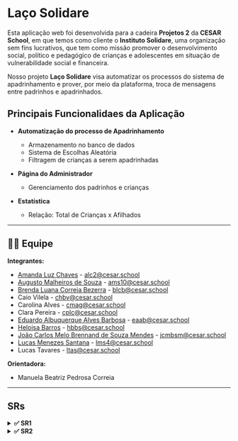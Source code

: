 # Laço Solidare

Esta aplicação web foi desenvolvida para a cadeira **Projetos 2** da **CESAR School**, em que temos como cliente o **Instituto Solidare**, uma organização sem fins lucrativos, que tem como missão promover o desenvolvimento social, político e pedagógico de crianças e adolescentes em situação de vulnerabilidade social e financeira.​ 

Nosso projeto **Laço Solidare** visa automatizar os processos do sistema de apadrinhamento e prover, por meio da plataforma, troca de mensagens entre padrinhos e apadrinhados.

##  Principais Funcionalidaes da Aplicação

- **Automatização do processo de Apadrinhamento** 
  - Armazenamento no banco de dados
  - Sistema de Escolhas Aleatória
  - Filtragem de crianças a serem apadrinhadas

- **Página do Administrador**
  - Gerenciamento dos padrinhos e crianças

- **Estatística**
  - Relação: Total de Crianças x Afilhados

---

## 👩‍💻 Equipe

**Integrantes:**

* [Amanda Luz Chaves](https://github.com/amandaaluzc) - alc2@cesar.school  
* [Augusto Malheiros de Souza](https://github.com/goodguto) - ams10@cesar.school  
* [Brenda Luana Correia Bezerra](https://github.com/brendalu2005) - blcb@cesar.school  
* Caio Vilela - chbv@cesar.school  
* Carolina Alves - cmag@cesar.school  
* Clara Pereira - cplc@cesar.school  
* [Eduardo Albuquerque Alves Barbosa](https://github.com/eduaab) - eaab@cesar.school  
* [Heloisa Barros](https://github.com/heloisaborba) - hbbs@cesar.school  
* [João Carlos Melo Brennand de Souza Mendes](https://github.com/joaocm1804) - jcmbsm@cesar.school  
* [Lucas Menezes Santana](https://github.com/ucasmenezes08) - lms4@cesar.school  
* Lucas Tavares - ltas@cesar.school  

**Orientadora:**  
* Manuela Beatriz Pedrosa Correia

---

## SRs

<details>
<summary><strong>✅ SR1</strong></summary>

### 📜 Histórias de Usuário - Funcionalidades do Site "Laço Solidare"

#### História 02: Escolher uma criança de maneira aleatória

**Cenário 1**: Como usuário, ao visualizar as crianças na página de apadrinhamento do site “Laço Solidare”, gostaria de escolher uma criança de maneira aleatória, para não precisar tomar essa decisão tão difícil.

- **Dado** que o usuário está visualizando a página de apadrinhamento  
- **Quando** o usuário seleciona o botão “Escolha por Mim”  
- **Então** o site lhe indica uma criança para que ele possa apadrinhar  

#### História 03: Visualizar a descrição das crianças

**Cenário 1**: Como usuário, ao visualizar as crianças na página de apadrinhamento do site “Laço Solidare”, gostaria de poder ver mais informações sobre ela, para conseguir escolher quem quero apadrinhar.

- **Dado** que o usuário está visualizando a página de apadrinhamento  
- **Quando** o usuário seleciona o ícone de alguma criança  
- **Então** é exibido um modal com o nome, idade e sonho da criança escolhida  

🔗 [Histórias de Usuário](https://docs.google.com/document/d/19KuOhW94pM85Zn40VEzIR0fK93RL_y0x_1isjKfzXWE/edit?usp=sharing)

---

### ✏️ Sketches

![Sketche1](media/sketche1.jpg)
![Sketche2](media/sketche2.jpg)

---

### 🎥 Screencast

[Screencast protótipo de baixa](https://youtu.be/LvRqtPp6ix8?feature=shared)

[Screencast Aplicação](https://youtu.be/z5TkcGMuzKM?feature=shared)

---

### 📋 Diagrama de Atividades

![Diagrama de Atividades](media/diagramasr1.jpg)

---

### 📌 Backlog e Sprint

#### Backlog:
![Backlog1](media/Backlog1.png)

#### Sprint SR1:
![Sprint](media/Sprint1.png)

---

### 🐛 Issue/Bug Tracker

* Issue #2  
  ![Issue #2](media/issue-1/bug2.png)

* Issue #8  
  ![Issue #8](media/issue-1/bug8.png)

* Issue #9  
  ![Issue #9](media/issue-1/bug9.png)

* Issue #13  
  ![Issue #13](media/issue-1/bug13.png)

* Issue #14  
  ![Issue #14](media/issue-1/bug14.png)

* Issue #16  
  ![Issue #16](media/issue-1/bug16.png)

* Issue #21  
  ![Issue #21](media/issue-1/bug21.png)

* Issue #24  
  ![Issue #24](media/issue-1/bug24.png)

* Issue #26  
  ![Issue #26](media/issue-1/bug26.png)

---

### 🚀 Deployment

🔗 [Site no Ar](https://lacosolidare-abcshnhxerhqbgga.brazilsouth-01.azurewebsites.net/)

🔗 [Página do Admin](https://lacosolidare-abcshnhxerhqbgga.brazilsouth-01.azurewebsites.net/admin)

#### Dados Admin
- **Login**: G5PJLACOSOLIDAREADMIN  
- **Senha**: #GRUPO5LS2025

---

### 👯‍♂️ Relato de programação

📄 [Documento da Programação em Par](https://docs.google.com/document/d/14FbzH0i16PJSR0gSy0T5qJmpo38lusP7hxhiUT6zfVk/edit?usp=sharing)

</details>

<details>
<summary><strong>✅ SR2</strong></summary>

### 📜 Histórias de Usuário Implementadas

#### - História 01: Como usuário, eu gostaria de escolher uma criança para apadrinhar 
#### - História 04: Como usuário, eu gostaria de filtrar as crianças por idade e/ou por gênero
#### - História 05: Como padrinho, eu gostaria de visualizar as crianças que apadrinhei 
#### - História 06: Como administrador, eu gostaria de gerenciar os padrinhos
#### - História 07: Como administrador, eu gostaria de cadastrar crianças
#### - História 08: Como administrador, eu gostaria de gerenciar as crianças

🔗 [Histórias de Usuário e Cenários Atualizados](https://docs.google.com/document/d/1u4eRhVVwZgFhZe1qXeQgEIQJguWyihG8sPGUJnuedxc/edit?usp=sharing)


---

### 🔗 Links

 [Google Sites com nosso processo](https://sites.google.com/cesar.school/g5-projetos-2/in%C3%ADcio)

 [Figma](https://www.figma.com/design/0Xmos8yRwDAM7K9ZMYZZ7e/G5-P2?node-id=0-1&t=VRdujDq3M9F6WHhN-1 )

 ---


### ✏️ Sketches
<details>
<summary>abrir</summary>

![Sketche1](media/entrega02/Sketches1.png)

![Sketche2](media/entrega02/Sketches2.png)

![Sketche3](media/entrega02/Sketches3.png)

</details>

---

### 🎥 Screencast

[Screencast Protótipo do Figma](https://youtu.be/0f_ylr2bOQQ?si=Wt3nzddBOEEwSKuo)
 

[Screencast Aplicação]()

[Screencast Testes Automatizados](https://youtu.be/samk1jqzFog)

[Screencast CI/CD](https://youtu.be/MGtUvYqUfHE)

---

### 📋 Diagrama de Atividades
<details>
<summary>abrir</summary>

![Diagrama de Atividades parte 1](media/entrega02/diagrama1.jpg)

![Diagrama de Atividades parte 2](media/entrega02/diagrama2.jpg)
</details>

---

### 📌 Backlog e Sprint
<details>
<summary>abrir</summary>

#### Backlog:
![Backlog2](media/entrega02/Backlog02.png)

#### Sprint SR1:
![Sprint2](media/entrega02/Sprint02.png)

[JIRA](https://focustimenow.atlassian.net/jira/software/projects/LS/boards/34?sprintStarted=true)
</details>

---

### 🐛 Issue/Bug Tracker
<details>
<summary>abrir</summary>

* Issue #32
  ![Issue #32](media/entrega02/issue32.png)
* Issue #33  
  ![Issue #33](media/entrega02/issue33.png)

* Issue #37  
  ![Issue #37](media/entrega02/issue37.png)

* Issue #40  
  ![Issue #40](media/entrega02/issue40.png)

* Issue #41  
  ![Issue #41](media/entrega02/issue41.png)

* Issue #45  
  ![Issue #45](media/entrega02/issue45.png)

* Issue #47  
  ![Issue #47](media/entrega02/issue47.png)

* Issue #48  
  ![Issue #48](media/entrega02/issue48.png)

* Issue #49  
  ![Issue #49](media/entrega02/issue49.png)

* Issue #51  
  ![Issue #51](media/entrega02/issue51.png)

* Issue #52  
  ![Issue #52](media/entrega02/issue52.png)

* Issue #55  
  ![Issue #55](media/entrega02/issue55.png)
</details>

---

### 🚀 Deployment

🔗 [Site no Ar - Novo Link](https://laco-solidare.azurewebsites.net/)

🔗 [Página do Admin](https://laco-solidare.azurewebsites.net/login_admin/)

#### Dados Admin
- **Login**: lacoadmin  
- **Senha**: DBA@GPJG5

---

### 👯‍♂️ Relato de programação

📄 [Documento da Programação em Par - Entrega 02](https://docs.google.com/document/d/12EiYS9isAyvY8A6FKgB3mp9Z-fEv6qGa63lO3Mxju3g/edit?usp=sharing)

</details>
